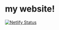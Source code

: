 # my website!
[![Netlify Status](https://api.netlify.com/api/v1/badges/3711ff84-dbd6-409e-b703-68250be9e6fd/deploy-status)](https://app.netlify.com/sites/cerulean-salamander-2ad348/deploys)
